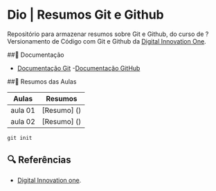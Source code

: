 # Dio | Resumos Git e Github

Repositório para armazenar resumos sobre Git e Github, do curso de ?Versionamento de Código com Git e Github da [Digital Innovation One](https://web.dio.me/).

##💾 Documentação
- [Documentação Git](https://git-scm.com/doc)
-[Documentação GitHub](https://docs.github.com/)

##💾 Resumos das Aulas 

|Aulas | Resumos |  
|------|---------|
|aula 01 |[Resumo] () |
|aula 02 |[Resumo] () |

```
git init 
```
## 🔍 Referências 
- [Digital Innovation one]().
